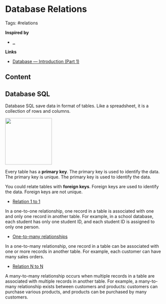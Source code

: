 # Database Relations

Tags: #relations

**Inspired by**
- [..]()

**Links**
- [Database — Introduction (Part 1)](https://medium.com/omarelgabrys-blog/database-introduction-part-1-4844fada1fb0)

## Content

## Database SQL

Database SQL save data in format of tables. Like a spreadsheet, it is a collection of rows and columns.

<img src="https://s33046.pcdn.co/wp-content/uploads/2019/12/Data-model-feat.png" style="height:150px">

Every table has a **primary key**. The primary key is used to identify the data. The primary key is unique. The primary key is used to identify the data.

You could relate tables with **foreign keys**. Foreign keys are used to identify the data. Foreign keys are not unique.

- [Relation 1 to 1](https://fmhelp.filemaker.com/help/18/fmp/en/index.html#page/FMP_Help%2Fone-to-one-relationships.html%23)

In a one-to-one relationship, one record in a table is associated with one and only one record in another table. For example, in a school database, each student has only one student ID, and each student ID is assigned to only one person.

- [One-to-many relationships](https://fmhelp.filemaker.com/help/18/fmp/en/index.html#page/FMP_Help%2Fone-to-many-relationships.html%23)

In a one-to-many relationship, one record in a table can be associated with one or more records in another table. For example, each customer can have many sales orders.

- [Relation N to N](https://fmhelp.filemaker.com/help/18/fmp/en/index.html#page/FMP_Help/many-to-many-relationships.html)

A many-to-many relationship occurs when multiple records in a table are associated with multiple records in another table. For example, a many-to-many relationship exists between customers and products: customers can purchase various products, and products can be purchased by many customers.
